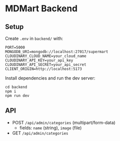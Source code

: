 # MDMart Backend

## Setup

Create `.env` in `backend/` with:

```
PORT=5000
MONGODB_URI=mongodb://localhost:27017/supermart
CLOUDINARY_CLOUD_NAME=your_cloud_name
CLOUDINARY_API_KEY=your_api_key
CLOUDINARY_API_SECRET=your_api_secret
CLIENT_ORIGIN=http://localhost:5173
```

Install dependencies and run the dev server:

```
cd backend
npm i
npm run dev
```

## API

- POST `/api/admin/categories` (multipart/form-data)
  - fields: `name` (string), `image` (file)
- GET `/api/admin/categories`


